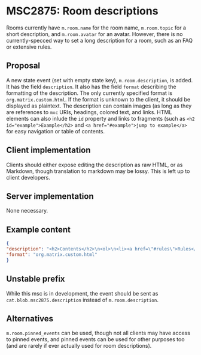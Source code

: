 # MSC2875: Room descriptions
Rooms currently have `m.room.name` for the room name, `m.room.topic` for a short description, and `m.room.avatar` for an avatar.
However, there is no currently-specced way to set a long description for a room, such as an FAQ or extensive rules.

## Proposal
A new state event (set with empty state key), `m.room.description`, is added. It has the field `description`.
It also has the field `format` describing the formatting of the description. The only currently specified format is `org.matrix.custom.html`. If the format is unknown to the client, it should be displayed as plaintext.
The description can contain images (as long as they are references to `mxc` URIs, headings, colored text, and links.
HTML elements can also inlude the `id` property and links to fragments (such as `<h2 id="example">Example</h2>` and `<a href="#example">jump to example</a>` for easy navigation or table of contents.

## Client implementation
Clients should either expose editing the description as raw HTML, or as Markdown, though translation to markdown may be lossy. This is left up to client developers.

## Server implementation
None necessary.

## Example content
```json
{
"description": "<h2>Contents</h2>\n<ol>\n<li><a href=\"#rules\">Rules</a></li>\n<li><a href=\"#seealso\">Other rooms to check out</a></li>\n</ol>\n<h2 id=\"rules\">Rules</h2>\n<ol>\n<li>No spamming</li>\n<li>No illegal content</li>\n</ol>\n<h2 id=\"seealso\">Other rooms</h2>\n<ol>\n<li><a href=\"https://matrix.to/#/#matrix:matrix.org\">#matrix:matrix.org</a></li>\n<li><a href=\"https://matrix.to/#/#matrix-spec:matrix.org\">#matrix-spec:matrix.org</a></li>\n</ol>",
"format": "org.matrix.custom.html"
}
```

## Unstable prefix
While this msc is in development, the event should be sent as `cat.blob.msc2875.description` instead of `m.room.description`.

## Alternatives
`m.room.pinned_events` can be used, though not all clients may have access to pinned events, and pinned events can be used for other purposes too (and are rarely if ever actually used for room descriptions).
